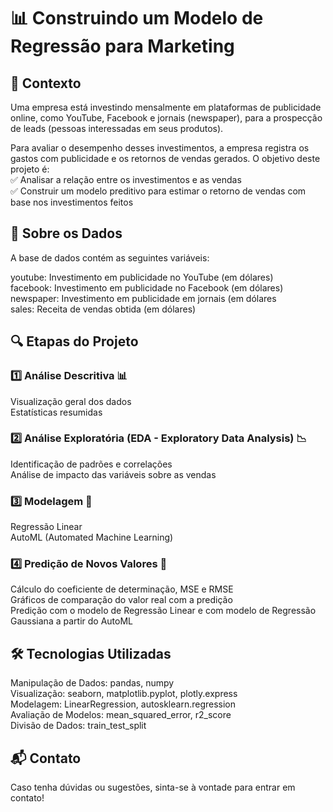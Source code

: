 # 📊 Construindo um Modelo de Regressão para Marketing

## 📌 Contexto
Uma empresa está investindo mensalmente em plataformas de publicidade online, como YouTube, Facebook e jornais (newspaper), para a prospecção de leads (pessoas interessadas em seus produtos).

Para avaliar o desempenho desses investimentos, a empresa registra os gastos com publicidade e os retornos de vendas gerados. O objetivo deste projeto é:    
✅ Analisar a relação entre os investimentos e as vendas  
✅ Construir um modelo preditivo para estimar o retorno de vendas com base nos investimentos feitos

## 📂 Sobre os Dados
A base de dados contém as seguintes variáveis:

youtube: Investimento em publicidade no YouTube (em dólares)  
facebook: Investimento em publicidade no Facebook (em dólares)  
newspaper: Investimento em publicidade em jornais (em dólares  
sales: Receita de vendas obtida (em dólares)

## 🔍 Etapas do Projeto
### 1️⃣ Análise Descritiva 📊
Visualização geral dos dados  
Estatísticas resumidas

### 2️⃣ Análise Exploratória (EDA - Exploratory Data Analysis) 📉
Identificação de padrões e correlações  
Análise de impacto das variáveis sobre as vendas

### 3️⃣ Modelagem 🤖
Regressão Linear  
AutoML (Automated Machine Learning)

### 4️⃣ Predição de Novos Valores 🔮
Cálculo do coeficiente de determinação, MSE e RMSE  
Gráficos de comparação do valor real com a predição  
Predição com o modelo de Regressão Linear e com modelo de Regressão Gaussiana a partir do AutoML

## 🛠 Tecnologias Utilizadas
Manipulação de Dados: pandas, numpy  
Visualização: seaborn, matplotlib.pyplot, plotly.express  
Modelagem: LinearRegression, autosklearn.regression  
Avaliação de Modelos: mean_squared_error, r2_score  
Divisão de Dados: train_test_split  

## 📬 Contato
Caso tenha dúvidas ou sugestões, sinta-se à vontade para entrar em contato!
